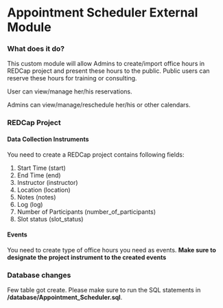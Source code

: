 # Appointment Scheduler External Module
 

### What does it do?
This custom module will allow Admins to create/import office hours in REDCap project and present 
these hours to the public. Public users can reserve these hours for training or consulting.

User can view/manage her/his reservations. 

Admins can view/manage/reschedule her/his or other calendars. 


### REDCap Project

#### Data Collection Instruments
You need to create a REDCap project contains following fields:

1. Start Time (start)
2. End Time (end)
3. Instructor (instructor)
4. Location (location)
5. Notes (notes)
6. Log (log)
7. Number of Participants (number_of_participants)
8. Slot status (slot_status)



#### Events
You need to create type of office hours you need as events. **Make sure to designate the project instrument to the created events**


### Database changes 
Few table got create. Please make sure to run the SQL statements in **/database/Appointment_Scheduler.sql**. 




